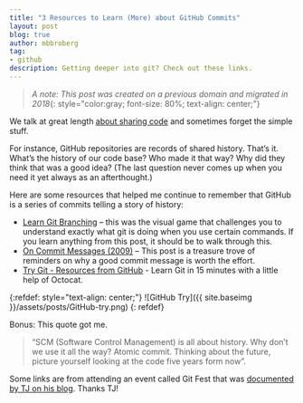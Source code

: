 ```yaml
---
title: "3 Resources to Learn (More) about GitHub Commits"
layout: post
blog: true
author: mbbroberg
tag:
- github
description: Getting deeper into git? Check out these links.
---
```

> _A note: This post was created on a previous domain and migrated in 2018_{: style="color:gray; font-size: 80%; text-align: center;"}

We talk at great length [about sharing code](https://mbbroberg.fun/admin-developers/) and sometimes forget the simple stuff.

For instance, GitHub repositories are records of shared history. That’s it. What’s the history of our code base? Who made it that way? Why did they think that was a good idea? (The last question never comes up when you need it yet always as an afterthought.)

Here are some resources that helped me continue to remember that GitHub is a series of commits telling a story of history:

- [Learn Git Branching](https://learngitbranching.js.org/) – this was the visual game that challenges you to understand exactly what git is doing when you use certain commands. If you learn anything from this post, it should be to walk through this.
- [On Commit Messages (2009)](http://who-t.blogspot.com/2009/12/on-commit-messages.html) – This post is a treasure trove of reminders on why a good commit message is worth the effort.
- [Try Git - Resources from GitHub](https://try.github.io/) - Learn Git in 15 minutes with a little help of Octocat.


{:refdef: style="text-align: center;"}
![GitHub Try]({{ site.baseimg }}/assets/posts/GitHub-try.png)
{: refdef}

Bonus: This quote got me.

> “SCM (Software Control Management) is all about history. Why don’t we use it all the way? Atomic commit. Thinking about the future, picture yourself looking at the code five years form now”.


Some links are from attending an event called Git Fest that was [documented by TJ on his blog](http://www.tjmaher.com/2015/04/git-fest-april-24-2015-600-pm.html). Thanks TJ!
